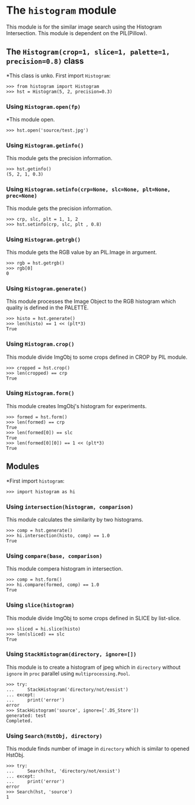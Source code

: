 # The `histogram` module

This module is for the similar image search using the Histogram Intersection.
This module is dependent on the PIL(Pillow).



## The `Histogram(crop=1, slice=1, palette=1, precision=0.8)` class

*This class is unko. First import `Histogram`:

    >>> from histogram import Histogram
    >>> hst = Histogram(5, 2, precision=0.3)


### Using `Histogram.open(fp)`

*This module open.

    >>> hst.open('source/test.jpg')


### Using `Histogram.getinfo()`

This module gets the precision information.

    >>> hst.getinfo()
    (5, 2, 1, 0.3)


### Using `Histogram.setinfo(crp=None, slc=None, plt=None, prec=None)`

This module gets the precision information.

    >>> crp, slc, plt = 1, 1, 2
    >>> hst.setinfo(crp, slc, plt , 0.8)


### Using `Histogram.getrgb()`

This module gets the RGB value by an PIL.Image in argument.

    >>> rgb = hst.getrgb()
    >>> rgb[0]
    0


### Using `Histogram.generate()`

This module processes the Image Object to the RGB histogram which quality is
defined in the PALETTE.

    >>> histo = hst.generate()
    >>> len(histo) == 1 << (plt*3)
    True


### Using `Histogram.crop()`

This module divide ImgObj to some crops defined in CROP by PIL module.

    >>> cropped = hst.crop()
    >>> len(cropped) == crp
    True


### Using `Histogram.form()`

This module creates ImgObj's histogram for experiments.

    >>> formed = hst.form()
    >>> len(formed) == crp
    True
    >>> len(formed[0]) == slc
    True
    >>> len(formed[0][0]) == 1 << (plt*3)
    True



## Modules

*First import `histogram`:

    >>> import histogram as hi


### Using `intersection(histogram, comparison)`

This module calculates the similarity by two histograms.

    >>> comp = hst.generate()
    >>> hi.intersection(histo, comp) == 1.0
    True


### Using `compare(base, comparison)`

This module compera histogram in intersection.

    >>> comp = hst.form()
    >>> hi.compare(formed, comp) == 1.0
    True


### Using `slice(histogram)`

This module divide ImgObj to some crops defined in SLICE by list-slice.

    >>> sliced = hi.slice(histo)
    >>> len(sliced) == slc
    True


### Using `StackHistogram(directory, ignore=[])`

This module is to create a histogram of jpeg which in `directory` without
`ignore` in `proc` parallel using `multiprocessing.Pool`.

    >>> try:
    ...     StackHistogram('directory/not/exsist')
    ... except:
    ...     print('error')
    error
    >>> StackHistogram('source', ignore=['.DS_Store'])
    generated: test
    Completed.


### Using `Search(HstObj, directory)`

This module finds number of image in `directory` which is similar to opened HstObj.

    >>> try:
    ...     Search(hst, 'directory/not/exsist')
    ... except:
    ...     print('error')
    error
    >>> Search(hst, 'source')
    1
